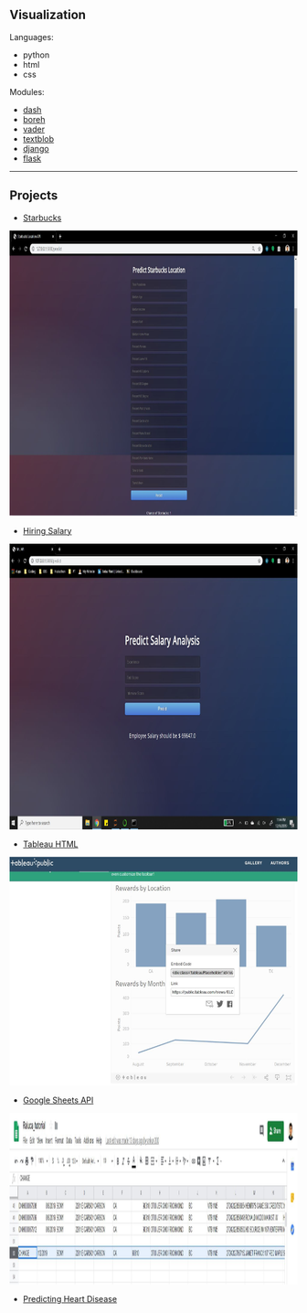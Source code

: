 ## Visualization

Languages:
- python
- html  
- css

Modules:
- [dash](https://github.com/ankur715/web/tree/master/dash)
- [boreh](https://github.com/ankur715/web/tree/master/boreh)
- [vader](https://github.com/ankur715/web/blob/master/sentiment_analysis/textblob_vader_p1.py)
- [textblob](https://github.com/ankur715/web/blob/master/sentiment_analysis/textblob_vader_p1.py)
- [django](https://github.com/ankur715/web/tree/master/django)
- [flask](https://github.com/ankur715/web/tree/master/hiring/app.py)


---
## Projects

- [Starbucks](https://github.com/ankur715/web/tree/master/starbucks)
<p align="left">
  <img width="1000" height="500" src="https://github.com/ankur715/Web/blob/master/starbucks/Capture.JPG"> 
</p>

- [Hiring Salary](https://github.com/ankur715/web/tree/master/hiring)
<p align="left">
  <img width="1000" height="500" src="https://github.com/ankur715/Web/blob/master/hiring/html.JPG"> 
</p>

- [Tableau HTML](https://github.com/ankur715/web/tree/master/tableau_html)
<p align="left">
  <img width="800" height="400" src="https://github.com/ankur715/Web/blob/master/tableau_html/rewards.JPG"> 
</p>

- [Google Sheets API](https://github.com/ankur715/web/tree/master/raluca/API/google_drive_sheets)
<p align="left">
  <img width="900" height="300" src="https://github.com/ankur715/Web/blob/master/raluca/API/google_drive_sheets/Capture_sheets.JPG"> 
</p>

- [Predicting Heart Disease](https://github.com/ankur715/web/blob/master/flask/framingham_heart_flask.ipynb)

